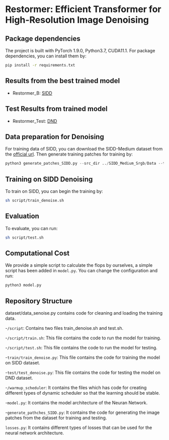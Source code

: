 # Restormer: Efficient Transformer for High-Resolution Image Denoising


## Package dependencies
The project is built with PyTorch 1.9.0, Python3.7, CUDA11.1. For package dependencies, you can install them by:
```bash
pip install -r requirements.txt
```

## Results from the best trained model
- Restormer_B: [SIDD](https://cloud.neuronsquare.com/s/6yEHYTRxDAmX2er)

## Test Results from trained model
- Restormer_Test: [DND](https://cloud.neuronsquare.com/s/xA9QbCMFTHxLrgg)


## Data preparation for Denoising 
For training data of SIDD, you can download the SIDD-Medium dataset from the [official url](https://www.eecs.yorku.ca/~kamel/sidd/dataset.php).
Then generate training patches for training by:
```python
python3 generate_patches_SIDD.py --src_dir ../SIDD_Medium_Srgb/Data --tar_dir ../datasets/denoising/sidd/train
```

## Training on SIDD Denoising
To train on SIDD, you can begin the training by:

```sh
sh script/train_denoise.sh
```

## Evaluation
To evaluate, you can run:

```sh
sh script/test.sh
```

## Computational Cost

We provide a simple script to calculate the flops by ourselves, a simple script has been added in `model.py`. You can change the configuration and run:

```python
python3 model.py
```


## Repository Structure
dataset/data_senoise.py contains code for cleaning and loading the training data.

-`/script`: Contains two files train_denoise.sh and test.sh.

-`/script/train.sh`: This file contains the code to run the model for training.

-`/script/test.sh`: This file contains the code to run the model for testing.

-`train/train_denoise.py`: This file contains the code for training the model on SIDD dataset.

-`test/test_denoise.py`: This file contains the code for testing the model on DND dataset.


-`/warmup_scheduler`: It contains the files which has code for creating different types of dynamic scheduler so that the learning should be stable.


-`model.py`: It contains the model architecture of the Neuran Network.

-`generate_pathches_SIDD.py`: It contains the code for generating the image patches from the dataset for training and testing.

`losses.py`: It contains different types of losses that can be used for the neural network architecture.



